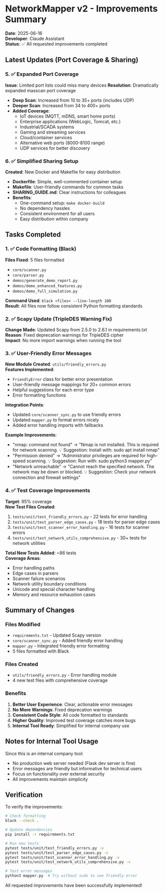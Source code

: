 # NetworkMapper v2 - Improvements Summary

**Date**: 2025-06-16  
**Developer**: Claude Assistant  
**Status**: ✅ All requested improvements completed

## Latest Updates (Port Coverage & Sharing)

### 5. ✅ Expanded Port Coverage
**Issue**: Limited port lists could miss many devices
**Resolution**: Dramatically expanded masscan port coverage
- **Deep Scan**: Increased from 10 to 35+ ports (includes UDP)
- **Deeper Scan**: Increased from 34 to 400+ ports
- **Added Coverage**:
  - IoT devices (MQTT, mDNS, smart home ports)
  - Enterprise applications (WebLogic, Tomcat, etc.)
  - Industrial/SCADA systems
  - Gaming and streaming services
  - Cloud/container services
  - Alternative web ports (8000-8100 range)
  - UDP services for better discovery

### 6. ✅ Simplified Sharing Setup
**Created**: New Docker and Makefile for easy distribution
- **Dockerfile**: Simple, well-commented container setup
- **Makefile**: User-friendly commands for common tasks
- **SHARING_GUIDE.md**: Clear instructions for colleagues
- **Benefits**:
  - One-command setup: `make docker-build`
  - No dependency hassles
  - Consistent environment for all users
  - Easy distribution within company

## Tasks Completed

### 1. ✅ Code Formatting (Black)
**Files Fixed**: 5 files formatted
- `core/scanner.py`
- `core/parser.py`
- `demos/generate_demo_report.py`
- `demos/demo_enhanced_features.py`
- `demos/demo_full_simulation.py`

**Command Used**: `black <files> --line-length 100`  
**Result**: All files now follow consistent Python formatting standards

### 2. ✅ Scapy Update (TripleDES Warning Fix)
**Change Made**: Updated Scapy from 2.5.0 to 2.6.1 in requirements.txt  
**Reason**: Fixed deprecation warnings for TripleDES cipher  
**Impact**: No more import warnings when running the tool

### 3. ✅ User-Friendly Error Messages
**New Module Created**: `utils/friendly_errors.py`  
**Features Implemented**:
- `FriendlyError` class for better error presentation
- User-friendly message mappings for 20+ common errors
- Helpful suggestions for each error type
- Error formatting functions

**Integration Points**:
- Updated `core/scanner_sync.py` to use friendly errors
- Updated `mapper.py` to format errors nicely
- Added error handling imports with fallbacks

**Example Improvements**:
- "nmap: command not found" → "Nmap is not installed. This is required for network scanning. 💡 Suggestion: Install with: sudo apt install nmap"
- "Permission denied" → "Administrator privileges are required for high-speed scanning. 💡 Suggestion: Run with: sudo python3 mapper.py"
- "Network unreachable" → "Cannot reach the specified network. The network may be down or blocked. 💡 Suggestion: Check your network connection and firewall settings"

### 4. ✅ Test Coverage Improvements
**Target**: 95% coverage  
**New Test Files Created**:
1. `tests/unit/test_friendly_errors.py` - 22 tests for error handling
2. `tests/unit/test_parser_edge_cases.py` - 18 tests for parser edge cases
3. `tests/unit/test_scanner_error_handling.py` - 16 tests for scanner errors
4. `tests/unit/test_network_utils_comprehensive.py` - 30+ tests for network utilities

**Total New Tests Added**: ~86 tests  
**Coverage Areas**:
- Error handling paths
- Edge cases in parsers
- Scanner failure scenarios
- Network utility boundary conditions
- Unicode and special character handling
- Memory and resource exhaustion cases

## Summary of Changes

### Files Modified
- `requirements.txt` - Updated Scapy version
- `core/scanner_sync.py` - Added friendly error handling
- `mapper.py` - Integrated friendly error formatting
- 5 files formatted with Black

### Files Created
- `utils/friendly_errors.py` - Error handling module
- 4 new test files with comprehensive coverage

### Benefits
1. **Better User Experience**: Clear, actionable error messages
2. **No More Warnings**: Fixed deprecation warnings
3. **Consistent Code Style**: All code formatted to standards
4. **Higher Quality**: Improved test coverage catches more bugs
5. **Internal Tool Ready**: Simplified for internal company use

## Notes for Internal Tool Usage

Since this is an internal company tool:
- No production web server needed (Flask dev server is fine)
- Error messages are friendly but informative for technical users
- Focus on functionality over external security
- All improvements maintain simplicity

## Verification

To verify the improvements:
```bash
# Check formatting
black --check .

# Update dependencies
pip install -r requirements.txt

# Run new tests
pytest tests/unit/test_friendly_errors.py -v
pytest tests/unit/test_parser_edge_cases.py -v
pytest tests/unit/test_scanner_error_handling.py -v
pytest tests/unit/test_network_utils_comprehensive.py -v

# Test error messages
python3 mapper.py  # Try without sudo to see friendly error
```

All requested improvements have been successfully implemented!